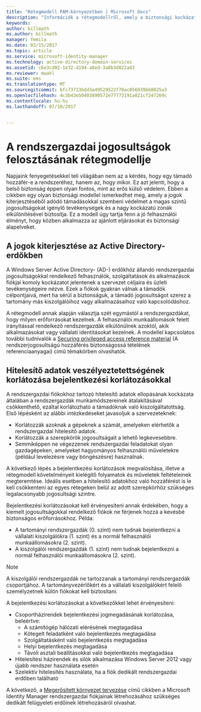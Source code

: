 ```yaml
---
title: "Rétegmodell PAM-környezetben | Microsoft Docs"
description: "Információk a rétegmodellről, amely a biztonsági kockázat alapján különíti el a rendszert."
keywords: 
author: billmath
ms.author: billmath
manager: femila
ms.date: 03/15/2017
ms.topic: article
ms.service: microsoft-identity-manager
ms.technology: active-directory-domain-services
ms.assetid: c6e3cd02-1e32-4194-a8ed-3a0b3d022a43
ms.reviewer: mwahl
ms.suite: ems
ms.translationtype: MT
ms.sourcegitcommit: bfc73723bdd3a49529522f78ac056939bb8025a3
ms.openlocfilehash: 4c3b43e50403890572e77773191a821cf247269c
ms.contentlocale: hu-hu
ms.lasthandoff: 07/10/2017


---
```


# A rendszergazdai jogosultságok felosztásának rétegmodellje
<a id="tier-model-for-partitioning-administrative-privileges" class="xliff"></a>

Napjaink fenyegetésekkel teli világában nem az a kérdés, hogy egy támadó hozzáfér-e a rendszeréhez, hanem az, hogy mikor. Ez azt jelenti, hogy a belső biztonság éppen olyan fontos, mint az erős külső védelem. Ebben a cikkben egy olyan biztonsági modellel ismerkedhet meg, amely a jogok kiterjesztéséből adódó támadásokkal szembeni védelmet a magas szintű jogosultságokat igénylő tevékenységek és a nagy kockázatú zónák elkülönítésével biztosítja. Ez a modell úgy tartja fenn a jó felhasználói élményt, hogy közben alkalmazza az ajánlott eljárásokat és biztonsági alapelveket.

## A jogok kiterjesztése az Active Directory-erdőkben
<a id="elevation-of-privilege-in-active-directory-forests" class="xliff"></a>

A Windows Server Active Directory- (AD-) erdőkhöz állandó rendszergazdai jogosultságokkal rendelkező felhasználók, szolgáltatások és alkalmazások fiókjai komoly kockázatot jelentenek a szervezet céljaira és üzleti tevékenységeire nézve. Ezek a fiókok gyakran válnak a támadók célpontjaivá, mert ha sérül a biztonságuk, a támadó jogosultságot szerez a tartomány más kiszolgálóihoz vagy alkalmazásaihoz való kapcsolódáshoz.

A rétegmodell annak alapján választja szét egymástól a rendszergazdákat, hogy milyen erőforrásokat kezelnek. A felhasználói munkaállomások felett irányítással rendelkező rendszergazdák elkülönülnek azoktól, akik alkalmazásokat vagy vállalati identitásokat kezelnek. A modellel kapcsolatos további tudnivalók a [Securing privileged access reference material](http://aka.ms/tiermodel) (A rendszerjogosultságú hozzáférés biztonságossá tételének referenciaanyagai) című témakörben olvashatók.

## Hitelesítő adatok veszélyeztetettségének korlátozása bejelentkezési korlátozásokkal
<a id="restricting-credential-exposure-with-logon-restrictions" class="xliff"></a>

A rendszergazdai fiókokhoz tartozó hitelesítő adatok ellopásának kockázata általában a rendszergazdák munkamódszereinek átalakításával csökkenthető, ezáltal korlátozható a támadóknak való kiszolgáltatottság. Első lépésként az alábbi intézkedéseket javasoljuk a szervezeteknek:

- Korlátozzák azoknak a gépeknek a számát, amelyeken elérhetők a rendszergazdai hitelesítő adatok.
- Korlátozzák a szerepkörök jogosultságait a lehető legkevesebbre.
- Semmiképpen ne végezzenek rendszergazdai feladatokat olyan gazdagépeken, amelyeket hagyományos felhasználói műveletekre (például levelezésre vagy böngészésre) használnak.

A következő lépés a bejelentkezési korlátozások megvalósítása, illetve a rétegmodell követelményeit kielégítő folyamatok és műveletek feltételeinek megteremtése. Ideális esetben a hitelesítő adatokhoz való hozzáférést is le kell csökkenteni az egyes rétegeken belül az adott szerepkörhöz szükséges legalacsonyabb jogosultsági szintre.

Bejelentkezési korlátozásokat kell érvényesíteni annak érdekében, hogy a kiemelt jogosultságokkal rendelkező fiókok ne férjenek hozzá a kevésbé biztonságos erőforrásokhoz. Példa:

- A tartományi rendszergazdák (0. szint) nem tudnak bejelentkezni a vállalati kiszolgálókra (1. szint) és a normál felhasználói munkaállomásokra (2. szint).
- A kiszolgálói rendszergazdák (1. szint) nem tudnak bejelentkezni a normál felhasználói munkaállomásokra (2. szint).

>[!NOTE]
> A kiszolgálói rendszergazdák ne tartozzanak a tartományi rendszergazdák csoportjához. A tartományvezérlőkért és a vállalati kiszolgálókért felelő személyzetnek külön fiókokat kell biztosítani.

A bejelentkezési korlátozásokat a következőkkel lehet érvényesíteni:

- Csoportházirendek bejelentkezési jogmegadásának korlátozása, beleértve:  
    - A számítógép hálózati elérésének megtagadása  
    - Kötegelt feladatként való bejelentkezés megtagadása  
    - Szolgáltatásként való bejelentkezés megtagadása  
    - Helyi bejelentkezés megtagadása  
    - Távoli asztali beállításokkal való bejelentkezés megtagadása  
- Hitelesítési házirendek és silók alkalmazása Windows Server 2012 vagy újabb rendszer használata esetén
- Szelektív hitelesítés használata, ha a fiók dedikált rendszergazdai erdőben található

A következő, a [Megerősített környezet tervezése](planning-bastion-environment.md) című cikkben a Microsoft Identity Manager rendszergazdai fiókjainak létrehozásához szükséges dedikált felügyeleti erdőinek létrehozásáról olvashat.

